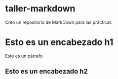 # taller-markdown
Creo un repositorio de MarkDown para las prácticas

# Esto es un encabezado h1

Esto es un párrafo

## Esto es un encabezado h2

